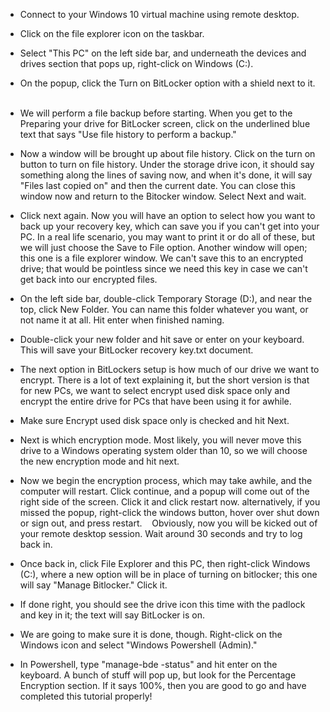 - Connect to your Windows 10 virtual machine using remote desktop.

- Click on the file explorer icon on the taskbar.

- Select "This PC" on the left side bar, and underneath the devices and drives section that pops up, right-click on Windows (C:).

- On the popup, click the Turn on BitLocker option with a shield next to it.
  
- We will perform a file backup before starting. When you get to the Preparing your drive for BitLocker screen, click on the underlined blue text that says "Use file history to perform a backup."

- Now a window will be brought up about file history. Click on the turn on button to turn on file history. Under the storage drive icon, it should say something along the lines of saving now, and when it's done, it will say "Files last copied on" and then the current date.
You can close this window now and return to the Bitocker window. Select Next and wait.

- Click next again. Now you will have an option to select how you want to back up your recovery key, which can save you if you can't get into your PC. In a real life scenario, you may want to print it or do all of these, but we will just choose the Save to File option.
Another window will open; this one is a file explorer window. We can't save this to an encrypted drive; that would be pointless since we need this key in case we can't get back into our encrypted files.

- On the left side bar, double-click Temporary Storage (D:), and near the top, click New Folder. You can name this folder whatever you want, or not name it at all. Hit enter when finished naming.
  
- Double-click your new folder and hit save or enter on your keyboard. This will save your BitLocker recovery key.txt document.
  
- The next option in BitLockers setup is how much of our drive we want to encrypt. There is a lot of text explaining it, but the short version is that for new PCs, we want to select encrypt used disk space only and encrypt the entire drive for PCs that have been using it for awhile.
  
- Make sure Encrypt used disk space only is checked and hit Next.
  
- Next is which encryption mode. Most likely, you will never move this drive to a Windows operating system older than 10, so we will choose the new encryption mode and hit next.
  
- Now we begin the encryption process, which may take awhile, and the computer will restart. Click continue, and a popup will come out of the right side of the screen. Click it and click restart now. alternatively, if you missed the popup, right-click the windows button, hover over shut down or sign out, and press restart.
  
Obviously, now you will be kicked out of your remote desktop session. Wait around 30 seconds and try to log back in.
  
- Once back in, click File Explorer and this PC, then right-click Windows (C:), where a new option will be in place of turning on bitlocker; this one will say "Manage Bitlocker." Click it.
  
- If done right, you should see the drive icon this time with the padlock and key in it; the text will say BitLocker is on.
  
- We are going to make sure it is done, though. Right-click on the Windows icon and select "Windows Powershell (Admin)."
  
- In Powershell, type "manage-bde -status" and hit enter on the keyboard. A bunch of stuff will pop up, but look for the Percentage Encryption section. If it says 100%, then you are good to go and have completed this tutorial properly!
